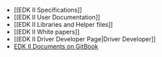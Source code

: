 * [[EDK II Specifications]]
* [[EDK II User Documentation]]
* [[EDK II Libraries and Helper files]]
* [[EDK II White papers]]
* [[EDK II Driver Developer Page|Driver Developer]]
* [EDK II Documents on GitBook](https://www.gitbook.com/@edk2-docs)